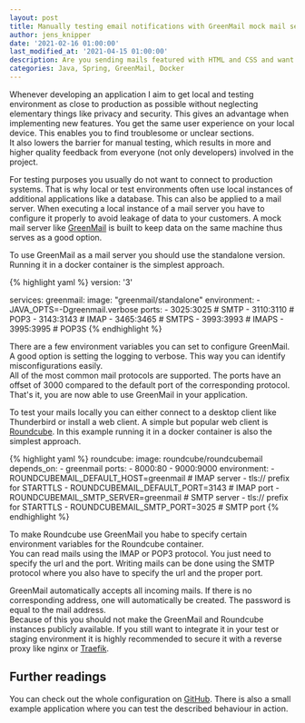 ```yaml
---
layout: post
title: Manually testing email notifications with GreenMail mock mail server
author: jens_knipper
date: '2021-02-16 01:00:00'
last_modified_at: '2021-04-15 01:00:00'
description: Are you sending mails featured with HTML and CSS and want see how they look before pushing your changes to production? You also do not want mails to leak from your local environment to your customer? A mock mail server like GreenMail might just be the tool you need.
categories: Java, Spring, GreenMail, Docker
---
```

Whenever developing an application I aim to get local and testing environment as close to production as possible without neglecting elementary things like privacy and security. This gives an advantage when implementing new features. You get the same user experience on your local device. This enables you to find troublesome or unclear sections.  
It also lowers the barrier for manual testing, which results in more and higher quality feedback from everyone (not only developers) involved in the project. 

For testing purposes you usually do not want to connect to production systems. That is why local or test environments often use local instances of additional applications like a database. This can also be applied to a mail server. When executing a local instance of a mail server you have to configure it properly to avoid leakage of data to your customers. A mock mail server like [GreenMail](https://greenmail-mail-test.github.io/greenmail/) is built to keep data on the same machine thus serves as a good option.

To use GreenMail as a mail server you should use the standalone version. Running it in a docker container is the simplest approach.

{% highlight yaml %}
version: '3'

services:
  greenmail:
    image: "greenmail/standalone"
    environment:
      - JAVA_OPTS=-Dgreenmail.verbose
    ports:
      - 3025:3025 # SMTP
      - 3110:3110 # POP3
      - 3143:3143 # IMAP
      - 3465:3465 # SMTPS
      - 3993:3993 # IMAPS
      - 3995:3995 # POP3S
{% endhighlight %}

There are a few environment variables you can set to configure GreenMail. A good option is setting the logging to verbose. This way you can identify misconfigurations easily.  
All of the most common mail protocols are supported. The ports have an offset of 3000 compared to the default port of the corresponding protocol. That's it, you are now able to use GreenMail in your application.

To test your mails locally you can either connect to a desktop client like Thunderbird or install a web client. A simple but popular web client is [Roundcube](https://roundcube.net/). In this example running it in a docker container is also the simplest approach.

{% highlight yaml %}
  roundcube:
    image: roundcube/roundcubemail
    depends_on:
      - greenmail
    ports:
      - 8000:80
      - 9000:9000
    environment:
      - ROUNDCUBEMAIL_DEFAULT_HOST=greenmail  # IMAP server - tls:// prefix for STARTTLS
      - ROUNDCUBEMAIL_DEFAULT_PORT=3143       # IMAP port
      - ROUNDCUBEMAIL_SMTP_SERVER=greenmail   # SMTP server - tls:// prefix for STARTTLS
      - ROUNDCUBEMAIL_SMTP_PORT=3025          # SMTP port
{% endhighlight %}

To make Roundcube use GreenMail you habe to specify certain environment variables for the Roundcube container.  
You can read mails using the IMAP or POP3 protocol. You just need to specify the url and the port. Writing mails can be done using the SMTP protocol where you also have to specify the url and the proper port.

GreenMail automatically accepts all incoming mails. If there is no corresponding address, one will automatically be created. The password is equal to the mail address.  
Because of this you should not make the GreenMail and Roundcube instances publicly available. If you still want to integrate it in your test or staging environment it is highly recommended to secure it with a reverse proxy like nginx or [Traefik](../basic-authentication-with-traefik).

## Further readings

You can check out the whole configuration on [GitHub](https://github.com/JensKnipper/greenmail-example/blob/main/docker-compose.yml). There is also a small example application where you can test the described behaviour in action.
